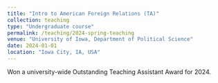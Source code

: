 ```yaml
---
title: "Intro to American Foreign Relations (TA)"
collection: teaching
type: "Undergraduate course"
permalink: /teaching/2024-spring-teaching
venue: "University of Iowa, Department of Political Science"
date: 2024-01-01
location: "Iowa City, IA, USA"
---
```


Won a university-wide Outstanding Teaching Assistant Award for 2024.

